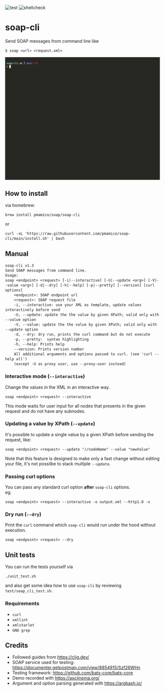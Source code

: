 ![test](https://github.com/pmamico/soap-cli/actions/workflows/tests.yml/badge.svg) ![shellcheck](https://github.com/pmamico/soap-cli/actions/workflows/shellcheck.yml/badge.svg)

# soap-cli
Send SOAP messages from command line like  
```
$ soap <url> <request.xml>
```

![demo](.doc/soap-cli.gif)


## How to install

via homebrew:
```
brew install pmamico/soap/soap-cli
```

or
```
curl -sL 'https://raw.githubusercontent.com/pmamico/soap-cli/main/install.sh' | bash
```
    
## Manual
```
soap-cli v1.3
Send SOAP messages from command line.
Usage:
soap <endpoint> <request> [-i|--interactive] [-U|--update <arg>] [-V|--value <arg>] [-d|--dry] [-h|--help] [-p|--pretty] [--version] [curl options]
	<endpoint>: SOAP endpoint url
	<request>: SOAP request file
	-i, --interactive: use your XML as template, update values interactively before send
	-U, --update: update the the value by given XPath; valid only with --value option
	-V, --value: update the the value by given XPath; valid only with --update option
	-d, --dry: dry run, prints the curl command but do not execute
	-p, --pretty:  syntax highlighting
	-h, --help: Prints help
	--version: Prints version number
	All additional arguments and options passed to curl. (see 'curl --help all')
	(except -U as proxy user, use --proxy-user instead)
```

### Interactive mode (`--interactive`)
Change the values in the XML in an interactive way.
```
soap <endpoint> <request> --interactive
```
This mode waits for user input for all nodes that presents in the given request and do not have any subnodes.

### Updating a value by XPath (`--update`)

It's possible to update a single value by a given XPath before sending the request, like:
```
soap <endpoint> <request> --update "//nodeName" --value "newValue"
```
Note that this feature is designed to make only a fast change without editing your file, it's not possilbe to stack multiple `--update`.

### Passing curl options  
You can pass any standard curl option **after** `soap-cli` options.  
eg.
```
soap <endpoint> <request> --interactive -o output.xml --http1.0 -v
```

### Dry run (`--dry`)
Print the `curl` command which `soap-cli`  would run under the hood without execution.
```
soap <endpoint> <request> --dry
```

## Unit tests
You can run the tests yourself via
```
./unit_test.sh
```
and also get some idea how to use `soap-cli` by reviewing `test/soap_cli_test.sh`.

### Requirements

* `curl` 
* `xmllint` 
* `xmlstarlet`
* `GNU grep`

## Credits

* Followed guides from https://clig.dev/
* SOAP service used for testing: https://documenter.getpostman.com/view/8854915/Szf26WHn
* Testing framework: https://github.com/bats-core/bats-core
* Demo recorded with https://asciinema.org/
* Argument and option parsing generated with https://argbash.io/

